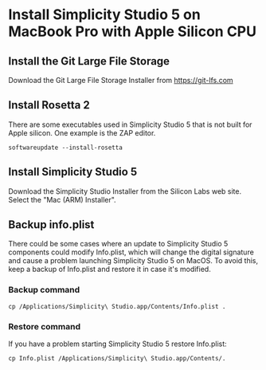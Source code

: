 # Install Simplicity Studio 5 on MacBook Pro with Apple Silicon CPU

## Install the Git Large File Storage

Download the Git Large File Storage Installer from https://git-lfs.com

## Install Rosetta 2

There are some executables used in Simplicity Studio 5 that is not built for Apple silicon. One example is the ZAP editor.

```
softwareupdate --install-rosetta
```

## Install Simplicity Studio 5

Download the Simplicity Studio Installer from the Silicon Labs web site. Select the "Mac (ARM) Installer".

## Backup info.plist

There could be some cases where an update to Simplicity Studio 5 components could modify Info.plist, which will change the digital signature and cause a problem launching Simplicity Studio 5 on MacOS. To avoid this, keep a backup of Info.plist and restore it in case it's modified.

### Backup command

```
cp /Applications/Simplicity\ Studio.app/Contents/Info.plist .
```

### Restore command

If you have a problem starting Simplicity Studio 5 restore Info.plist:

```
cp Info.plist /Applications/Simplicity\ Studio.app/Contents/.
```